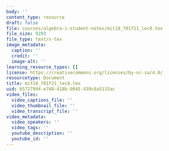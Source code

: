 ```yaml
---
body: ''
content_type: resource
draft: false
file: courses/algebra-i-student-notes/mit18_701f21_lec8.tex
file_size: 9293
file_type: text/x-tex
image_metadata:
  caption: ''
  credit: ''
  image-alt: ''
learning_resource_types: []
license: https://creativecommons.org/licenses/by-nc-sa/4.0/
resourcetype: Document
title: mit18_701f21_lec8.tex
uid: b5727994-e748-418b-9045-439c8a5115ac
video_files:
  video_captions_file: ''
  video_thumbnail_file: ''
  video_transcript_file: ''
video_metadata:
  video_speakers: ''
  video_tags: ''
  youtube_description: ''
  youtube_id: ''
---
```

